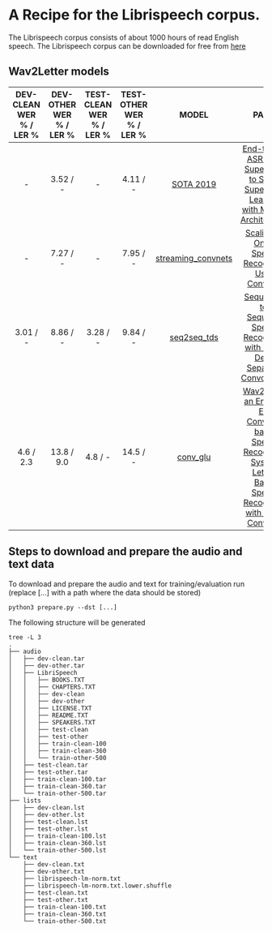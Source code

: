 # A Recipe for the Librispeech corpus.

The Librispeech corpus consists of about 1000 hours of read English speech. The Librispeech corpus can be downloaded for free from [here](http://www.openslr.org/12)


## Wav2Letter models
| DEV-CLEAN WER % / LER % | DEV-OTHER WER % / LER % | TEST-CLEAN WER % / LER % | TEST-OTHER WER % / LER % | MODEL                                                                                                      | PAPER                                                                                                     |
|:-------------------------:|:-------------------------:|:--------------------------:|:--------------------------:|:------------------------------------------------------------------------------------------------------------:|:-----------------------------------------------------------------------------------------------------------:|
| - | 3.52 / - | - | 4.11 / - | [SOTA 2019](https://github.com/facebookresearch/wav2letter/tree/master/recipes/models/sota/2019)| [End-to-end ASR: from Supervised to Semi-Supervised Learning with Modern Architectures](https://arxiv.org/abs/1911.08460)|
| - | 7.27 / - | - | 7.95 / - | [streaming_convnets](https://github.com/facebookresearch/wav2letter/tree/master/recipes/models/streaming_convnets)|[Scaling Up Online Speech Recognition Using ConvNets](https://research.fb.com/publications/scaling-up-online-speech-recognition-using-convnets/)|
| 3.01 / - | 8.86 / - | 3.28 / - | 9.84 / - | [seq2seq_tds](https://github.com/facebookresearch/wav2letter/tree/master/recipes/models/seq2seq_tds/librispeech)|[Sequence-to-Sequence Speech Recognition with Time-Depth Separable Convolutions](https://arxiv.org/abs/1904.02619)|
| 4.6 / 2.3 | 13.8 / 9.0 | 4.8 / - | 14.5 / - | [conv_glu](https://github.com/facebookresearch/wav2letter/tree/master/recipes/models/conv_glu/librispeech) | [Wav2Letter: an End-to-End ConvNet-based Speech Recognition System](https://arxiv.org/pdf/1609.03193.pdf), [Letter-Based Speech Recognition with Gated ConvNets](https://arxiv.org/pdf/1712.09444.pdf) |

## Steps to download and prepare the audio and text data
To download and prepare the audio and text for training/evaluation run (replace [...] with a path where the data should be stored)
```
python3 prepare.py --dst [...]
```

The following structure will be generated
```
tree -L 3
.
├── audio
│   ├── dev-clean.tar
│   ├── dev-other.tar
│   ├── LibriSpeech
│   │   ├── BOOKS.TXT
│   │   ├── CHAPTERS.TXT
│   │   ├── dev-clean
│   │   ├── dev-other
│   │   ├── LICENSE.TXT
│   │   ├── README.TXT
│   │   ├── SPEAKERS.TXT
│   │   ├── test-clean
│   │   ├── test-other
│   │   ├── train-clean-100
│   │   ├── train-clean-360
│   │   └── train-other-500
│   ├── test-clean.tar
│   ├── test-other.tar
│   ├── train-clean-100.tar
│   ├── train-clean-360.tar
│   └── train-other-500.tar
├── lists
│   ├── dev-clean.lst
│   ├── dev-other.lst
│   ├── test-clean.lst
│   ├── test-other.lst
│   ├── train-clean-100.lst
│   ├── train-clean-360.lst
│   └── train-other-500.lst
└── text
    ├── dev-clean.txt
    ├── dev-other.txt
    ├── librispeech-lm-norm.txt
    ├── librispeech-lm-norm.txt.lower.shuffle
    ├── test-clean.txt
    ├── test-other.txt
    ├── train-clean-100.txt
    ├── train-clean-360.txt
    └── train-other-500.txt
```
